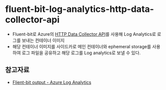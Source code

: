 # fluent-bit-log-analytics-http-data-collector-api
- Fluent-bit로 Azure의 [HTTP Data Collector API](https://learn.microsoft.com/ko-kr/azure/azure-monitor/logs/data-collector-api?tabs=powershell)를 사용해 Log Analytics로 로그를 보내는 컨테이너 이미지
- 해당 컨테이너 이미지를 사이드카로 메인 컨테이너와 ephemeral storage를 사용하여 로그 파일을 공유하고 해당 로그를 Log analytics로 보낼 수 있다.

## 참고자료
- [Flient-bit output - Azure Log Analytics](https://docs.fluentbit.io/manual/pipeline/outputs/azure)
